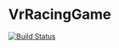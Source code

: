 # VrRacingGame
[![Build Status](https://travis-ci.org/Mr9Madness/VrRacingProject.svg?branch=Development)](https://travis-ci.org/Mr9Madness/VrRacingProject)
